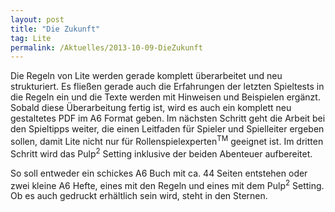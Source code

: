 ```yaml
---
layout: post
title: "Die Zukunft"
tag: Lite
permalink: /Aktuelles/2013-10-09-DieZukunft
---
```



Die Regeln von Lite werden gerade komplett überarbeitet und neu strukturiert. Es fließen gerade auch die Erfahrungen der letzten Spieltests in die Regeln ein und die Texte werden mit Hinweisen und Beispielen ergänzt. Sobald diese Überarbeitung fertig ist, wird es auch ein komplett neu gestaltetes PDF im A6 Format geben. Im nächsten Schritt geht die Arbeit bei den Spieltipps weiter, die einen Leitfaden für Spieler und Spielleiter ergeben sollen, damit Lite nicht nur für Rollenspielexperten<sup>TM</sup> geeignet ist. Im dritten Schritt wird das Pulp<sup>2</sup> Setting inklusive der beiden Abenteuer aufbereitet.

So soll entweder ein schickes A6 Buch mit ca. 44 Seiten entstehen oder zwei kleine A6 Hefte, eines mit den Regeln und eines mit dem Pulp<sup>2</sup> Setting. Ob es auch gedruckt erhältlich sein wird, steht in den Sternen.


